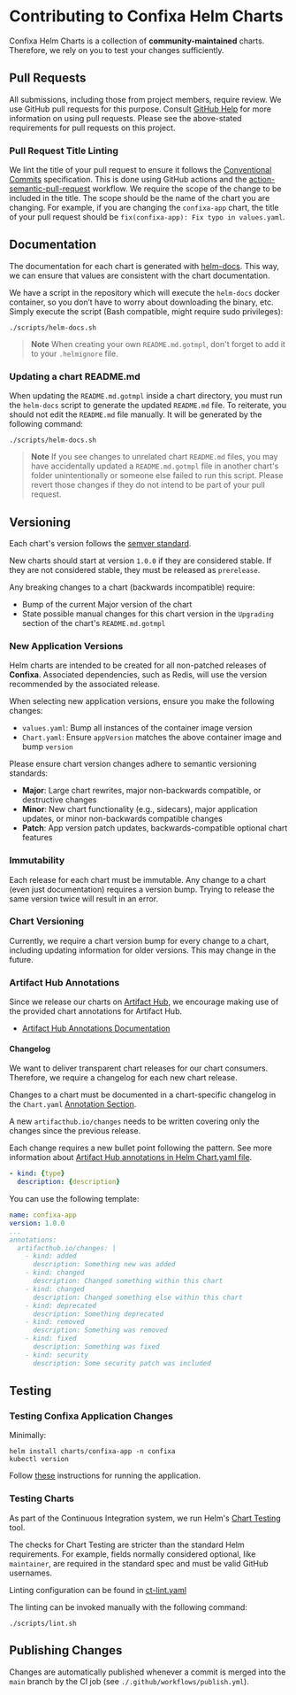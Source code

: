# Contributing to Confixa Helm Charts

Confixa Helm Charts is a collection of **community-maintained** charts. Therefore, we rely on you to test your changes sufficiently.

## Pull Requests

All submissions, including those from project members, require review. We use GitHub pull requests for this purpose. Consult [GitHub Help](https://help.github.com/articles/about-pull-requests/) for more information on using pull requests. Please see the above-stated requirements for pull requests on this project.

### Pull Request Title Linting

We lint the title of your pull request to ensure it follows the [Conventional Commits](https://www.conventionalcommits.org/en/v1.0.0/) specification. This is done using GitHub actions and the [action-semantic-pull-request](.github/workflows/pr-title.yml) workflow. We require the scope of the change to be included in the title. The scope should be the name of the chart you are changing. For example, if you are changing the `confixa-app` chart, the title of your pull request should be `fix(confixa-app): Fix typo in values.yaml`.

## Documentation

The documentation for each chart is generated with [helm-docs](https://github.com/norwoodj/helm-docs). This way, we can ensure that values are consistent with the chart documentation.

We have a script in the repository which will execute the `helm-docs` docker container, so you don’t have to worry about downloading the binary, etc. Simply execute the script (Bash compatible, might require sudo privileges):

```shell
./scripts/helm-docs.sh
```

> **Note**
> When creating your own `README.md.gotmpl`, don't forget to add it to your `.helmignore` file.

### Updating a chart README.md

When updating the `README.md.gotmpl` inside a chart directory, you must run the `helm-docs` script to generate the updated `README.md` file. To reiterate, you should not edit the `README.md` file manually. It will be generated by the following command:

```shell
./scripts/helm-docs.sh
```

> **Note**
> If you see changes to unrelated chart `README.md` files, you may have accidentally updated a `README.md.gotmpl` file in another chart's folder unintentionally or someone else failed to run this script. Please revert those changes if they do not intend to be part of your pull request.

## Versioning

Each chart's version follows the [semver standard](https://semver.org/).

New charts should start at version `1.0.0` if they are considered stable. If they are not considered stable, they must be released as `prerelease`.

Any breaking changes to a chart (backwards incompatible) require:

* Bump of the current Major version of the chart
* State possible manual changes for this chart version in the `Upgrading` section of the chart's `README.md.gotmpl`

### New Application Versions

Helm charts are intended to be created for all non-patched releases of **Confixa**. Associated dependencies, such as Redis, will use the version recommended by the associated release.

When selecting new application versions, ensure you make the following changes:

* `values.yaml`: Bump all instances of the container image version
* `Chart.yaml`: Ensure `appVersion` matches the above container image and bump `version`

Please ensure chart version changes adhere to semantic versioning standards:

* **Major**: Large chart rewrites, major non-backwards compatible, or destructive changes
* **Minor**: New chart functionality (e.g., sidecars), major application updates, or minor non-backwards compatible changes
* **Patch**: App version patch updates, backwards-compatible optional chart features

### Immutability

Each release for each chart must be immutable. Any change to a chart (even just documentation) requires a version bump. Trying to release the same version twice will result in an error.

### Chart Versioning

Currently, we require a chart version bump for every change to a chart, including updating information for older versions. This may change in the future.

### Artifact Hub Annotations

Since we release our charts on [Artifact Hub](https://artifacthub.io), we encourage making use of the provided chart annotations for Artifact Hub.

* [Artifact Hub Annotations Documentation](https://artifacthub.io/docs/topics/annotations/helm/)

#### Changelog

We want to deliver transparent chart releases for our chart consumers. Therefore, we require a changelog for each new chart release.

Changes to a chart must be documented in a chart-specific changelog in the `Chart.yaml` [Annotation Section](https://helm.sh/docs/topics/charts/#the-chartyaml-file).

A new `artifacthub.io/changes` needs to be written covering only the changes since the previous release.

Each change requires a new bullet point following the pattern. See more information about [Artifact Hub annotations in Helm Chart.yaml file](https://artifacthub.io/docs/topics/annotations/helm/).

```yaml
- kind: {type}
  description: {description}
```

You can use the following template:

```yaml
name: confixa-app
version: 1.0.0
...
annotations:
  artifacthub.io/changes: |
    - kind: added
      description: Something new was added
    - kind: changed
      description: Changed something within this chart
    - kind: changed
      description: Changed something else within this chart
    - kind: deprecated
      description: Something deprecated
    - kind: removed
      description: Something was removed
    - kind: fixed
      description: Something was fixed
    - kind: security
      description: Some security patch was included
```

## Testing

### Testing Confixa Application Changes

Minimally:

```shell
helm install charts/confixa-app -n confixa
kubectl version
```

Follow [these](https://kubernetes.io/docs/tasks/tools/) instructions for running the application.

### Testing Charts

As part of the Continuous Integration system, we run Helm's [Chart Testing](https://github.com/helm/chart-testing) tool.

The checks for Chart Testing are stricter than the standard Helm requirements. For example, fields normally considered optional, like `maintainer`, are required in the standard spec and must be valid GitHub usernames.

Linting configuration can be found in [ct-lint.yaml](./.github/configs/ct-lint.yaml)

The linting can be invoked manually with the following command:

```shell
./scripts/lint.sh
```

## Publishing Changes

Changes are automatically published whenever a commit is merged into the `main` branch by the CI job (see `./.github/workflows/publish.yml`).
